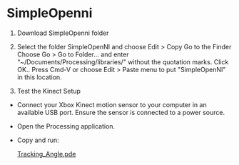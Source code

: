 # SimpleOpenni

1. Download SimpleOpenni folder

2. Select the folder SimpleOpenNI and choose Edit > Copy
   Go to the Finder
   Choose Go > Go to Folder... and enter “~/Documents/Processing/libraries/" without
   the quotation marks. Click OK..
   Press Cmd-V or choose Edit > Paste menu to put "SimpleOpenNI" in this location.

4. Test the Kinect Setup

*  Connect your Xbox Kinect motion sensor to your computer in an available USB port. Ensure the sensor is connected to a power    source.

*  Open the Processing application.

*  Copy and run:

   [Tracking_Angle.pde](https://github.com/totovr/Processing/blob/Processing-2.2.1/Kinect/Angle_Tracking_KV1_ProssingV2.2.1_Arduino_Demo/Traking_Angle/Traking_Angle.pde)
  

